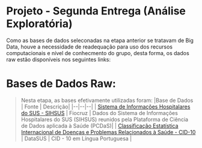 # Projeto - Segunda Entrega (Análise Exploratória)

Como as bases de dados seleconadas na etapa anterior se tratavam de Big Data, houve a necessidade de readequação para uso dos recursos computacionais e nível de conhecmento do grupo, desta forma, os dados raw estão disponíveis nos seguintes links: 

# Bases de Dados Raw:
> Nesta etapa, as bases efetivamente utilizadas foram:
> |Base de Dados  | Fonte | Descrição|
> |--|--|--|
> | [Sistema de Informações Hospitalares do SUS - SIHSUS](https://bigdata-metadados.icict.fiocruz.br/dataset/sistema-de-informacoes-hospitalares-do-sus-sihsus/resource/ae85ac54-6734-43b8-a820-6129a854e1ff) | Fiocruz  | Dados do Sistema de Informações Hospitalares do SUS (SIHSUS) reunidos pela Plataforma de Ciência de Dados aplicada à Saúde (PCDaS)|
> | [Classificação Estatística Internacional de Doenças e Problemas Relacionados à Saúde - CID-10](http://www2.datasus.gov.br/cid10/V2008/cid10.htm)  | DataSUS  | CID - 10 em Língua Portuguesa |


